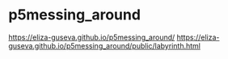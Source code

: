 # p5messing_around
https://eliza-guseva.github.io/p5messing_around/
https://eliza-guseva.github.io/p5messing_around/public/labyrinth.html
